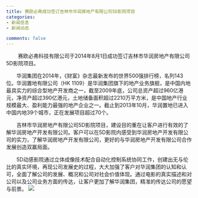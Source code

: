 ```yaml
---
title: 赛欧必弗成功签订吉林市华润房地产有限公司5D影院项目
categories:
- 新闻信息
- 新闻动态

comments: false
---
```

　　 赛欧必弗科技有限公司于2014年8月1日成功签订吉林市华润房地产有限公司5D影院项目。

  　　华润集团在2014年，《财富》杂志最新发布的世界500强排行榜，名列143位。华润置地有限公司（HK 1109）是华润集团旗下的地产业务旗舰，是中国内地最具实力的综合型地产开发商之一，截至2009年底，公司总资产超过960亿港元，净资产超过390亿港元，土地储备面积超过2210万平方米，是中国地产行业规模最大、盈利能力最强的地产企业之一。截止到2013年10月，华润置地已进入中国内地39个城市，正在发展项目超过70个。

  　　吉林市华润房地产有限公司5D影院项目，建设目的重在让客户进行有效的了解华润房地产开发有限公司。客户可以在5D影院内感受到华润房地产开发有限公司的实力，了解华润房地产开发有限公司，更好的与华润房地产开发有限公司合作发展创造双赢局面。

  　　5D动感影院通过立体成像技术配合自动化控制系统协同工作，创建出无与伦比的真实环境，再现公司发展史的过程，大大加强了客户对华润集团的认知和认可，全面了解公司的发展、概况和公司对社会价值体现。通过电影的真实描述和对公司以及公司业务方面的传达，让客户更加了解华润集团，精准的传达公司的愿望与前景。
<img src="/css/images/news/news140801.jpg">